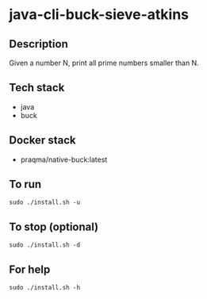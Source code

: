 # java-cli-buck-sieve-atkins

## Description
Given a number N, print all prime numbers smaller than N.

## Tech stack
- java
- buck

## Docker stack
- praqma/native-buck:latest

## To run
`sudo ./install.sh -u`

## To stop (optional)
`sudo ./install.sh -d`

## For help
`sudo ./install.sh -h`